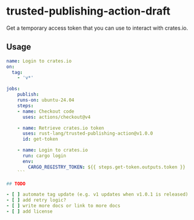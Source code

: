 # trusted-publishing-action-draft

Get a temporary access token that you can use to interact with crates.io.


## Usage

```yaml
name: Login to crates.io
on:
  tag:
    - 'v*'

jobs:
    publish:
    runs-on: ubuntu-24.04
    steps:
    - name: Checkout code
      uses: actions/checkout@v4

    - name: Retrieve crates.io token
      uses: rust-lang/trusted-publishing-action@v1.0.0
      id: get-token

    - name: Login to crates.io
      run: cargo login
      env:
        CARGO_REGISTRY_TOKEN: ${{ steps.get-token.outputs.token }}
    ```

## TODO

- [ ] automate tag update (e.g. v1 updates when v1.0.1 is released)
- [ ] add retry logic?
- [ ] write more docs or link to more docs
- [ ] add license
